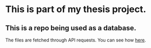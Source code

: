 # This is part of my thesis project.

## This is a repo being used as a database. 

The files are fetched through API requests. You can see how [here](https://github.com/orlifera/Thinky).
